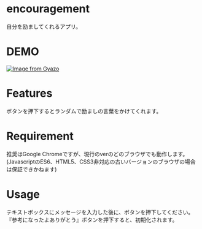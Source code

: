 # encouragement

自分を励ましてくれるアプリ。

# DEMO

[![Image from Gyazo](https://i.gyazo.com/c1f94a2f6be07bfbcd2b7508b10d0d04.gif)](https://gyazo.com/c1f94a2f6be07bfbcd2b7508b10d0d04)

# Features

ボタンを押下するとランダムで励ましの言葉をかけてくれます。

# Requirement

推奨はGoogle Chromeですが、現行のverのどのブラウザでも動作します。
(JavascriptのES6、HTML5、CSS3非対応の古いバージョンのブラウザの場合は保証できかねます)

# Usage

テキストボックスにメッセージを入力した後に、ボタンを押下してください。
『参考になったよありがとう』ボタンを押下すると、初期化されます。

